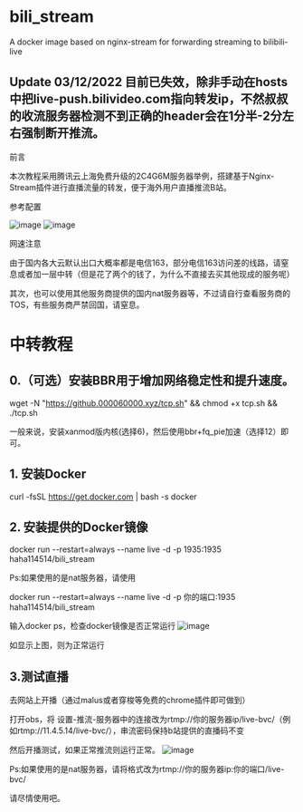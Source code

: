 # bili_stream
A docker image based on nginx-stream for forwarding streaming to bilibili-live 

## Update 03/12/2022 目前已失效，除非手动在hosts中把live-push.bilivideo.com指向转发ip，不然叔叔的收流服务器检测不到正确的header会在1分半-2分左右强制断开推流。

前言

本次教程采用腾讯云上海免费升级的2C4G6M服务器举例，搭建基于Nginx-Stream插件进行直播流量的转发，便于海外用户直播推流B站。

参考配置


![image](https://user-images.githubusercontent.com/47912037/114272259-d0741480-9a58-11eb-837a-f5030301f8f5.png)
![image](https://user-images.githubusercontent.com/47912037/114272260-d23dd800-9a58-11eb-9809-29de68a7bd52.png)

网速注意


由于国内各大云默认出口大概率都是电信163，部分电信163访问差的线路，请窒息或者加一层中转（但是花了两个的钱了，为什么不直接去买其他现成的服务呢）

其次，也可以使用其他服务商提供的国内nat服务器等，不过请自行查看服务商的TOS，有些服务商严禁回国，请窒息。

# 中转教程


## 0.（可选）安装BBR用于增加网络稳定性和提升速度。


wget -N "https://github.000060000.xyz/tcp.sh" && chmod +x tcp.sh && ./tcp.sh

一般来说，安装xanmod版内核(选择6)，然后使用bbr+fq_pie加速（选择12）即可。

## 1.	安装Docker


curl -fsSL https://get.docker.com | bash -s docker


## 2.	安装提供的Docker镜像

docker run --restart=always --name live -d -p 1935:1935 haha114514/bili_stream

Ps:如果使用的是nat服务器，请使用

docker run --restart=always --name live -d -p 你的端口:1935 haha114514/bili_stream

输入docker ps，检查docker镜像是否正常运行
![image](https://user-images.githubusercontent.com/47912037/114272325-14671980-9a59-11eb-8268-2d23f4b145c6.png)

如显示上图，则为正常运行

## 3.测试直播

去网站上开播（通过malus或者穿梭等免费的chrome插件即可做到）


打开obs，将 设置-推流-服务器中的连接改为rtmp://你的服务器ip/live-bvc/（例如rtmp://11.4.5.14/live-bvc/），串流密码保持b站提供的直播码不变

然后开播测试，如果正常推流则运行正常。
![image](https://user-images.githubusercontent.com/47912037/114272423-7889dd80-9a59-11eb-8107-fbaeb57131d7.png)

Ps:如果使用的是nat服务器，请将格式改为rtmp://你的服务器ip:你的端口/live-bvc/

请尽情使用吧。











